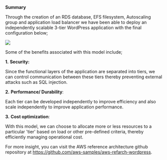 ﻿**Summary**

Through the creation of an RDS database, EFS filesystem, Autoscaling group and application load balancer we have been able to deploy an independently scalable 3-tier WordPress application with the final configuration below;

![](Aspose.Words.f3d3a17d-8fbe-47c2-ac85-03a4fbbb0df2.001.png)



Some of the benefits associated with this model include;

**1.** **Security:**

Since the functional layers of the application are separated into tiers, we can control communication between these tiers thereby preventing external attacks such as SQL injection.

**2.** **Performance/ Durability**:

Each tier can be developed independently to improve efficiency and also scale independently to improve application performance.

**3.** **Cost optimization**:

With this model, we can choose to allocate more or less resources to a particular 'tier' based on load or other pre-defined criteria, thereby efficiently managing operational cost.

For more insight, you can visit the AWS reference architecture github repository at https://github.com/aws-samples/aws-refarch-wordpress.
